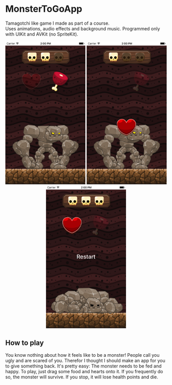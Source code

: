 # MonsterToGoApp
Tamagotchi like game I made as part of a course.<br>
Uses animations, audio effects and background music. Programmed only with UIKit and AVKit (no SpriteKit).

<p align="center">
  <img src="https://github.com/NiklasDanz/MonsterToGoApp/blob/master/Simulator%20Screen%20Shot%2010.01.2017%2C%2014.00.20.png" width="250"/>
  <img src="https://github.com/NiklasDanz/MonsterToGoApp/blob/master/Simulator%20Screen%20Shot%2010.01.2017%2C%2014.00.52.png" width="250"/>
  <img src="https://github.com/NiklasDanz/MonsterToGoApp/blob/master/Simulator%20Screen%20Shot%2010.01.2017%2C%2014.00.24.png" width="250"/>
</p>

## How to play
You know nothing about how it feels like to be a monster! People call you ugly and are scared of you.
Therefor I thought I should make an app for you to give something back. It's pretty easy:
The monster needs to be fed and happy. To play, just drag some food and hearts onto it. If you frequently do so, the monster will survive. If you stop, it will lose health points and die.
